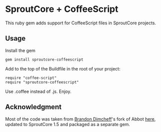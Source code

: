 SproutCore + CoffeeScript
=========================

This ruby gem adds support for CoffeeScript files in SproutCore projects.


Usage
-----

Install the gem

    gem install sproutcore-coffeescript

Add to the top of the Buildfile in the root of your project:

    require "coffee-script"
    require "sproutcore-coffeescript"

Use .coffee instead of .js. Enjoy.


Acknowledgment
--------------

Most of the code was taken from [Brandon Dimcheff](https://github.com/bdimcheff)'s
fork of Abbot [here](https://github.com/bdimcheff/abbot/commit/b46596db3a8fae1b7e91deda1650eeca163375a7),
updated to SproutCore 1.5 and packaged as a separate gem.
